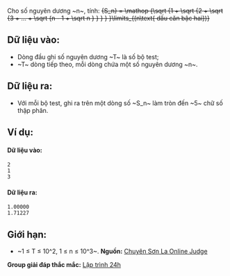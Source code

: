 Cho số nguyên dương ~n~, tính:
~~{S_n} = \mathop {\sqrt {1 + \sqrt {2 + \sqrt {3 + ... + \sqrt {n - 1 + \sqrt n } } } } }\limits_{(n\text{ dấu căn bậc hai})}~~

## Dữ liệu vào:
- Dòng đầu ghi số nguyên dương ~T~ là số bộ test;
- ~T~ dòng tiếp theo, mỗi dòng chứa một số nguyên dương ~n~.

## Dữ liệu ra:
- Với mỗi bộ test, ghi ra trên một dòng số ~S_n~ làm tròn đến ~5~ chữ số thập phân.

## Ví dụ:
#### Dữ liệu vào:
```
2
1
3
```

#### Dữ liệu ra:
```
1.00000
1.71227
```

## Giới hạn:
- ~1 ≤ T ≤ 10^2, 1 ≤ n ≤ 10^3~.
**Nguồn:** [Chuyên Sơn La Online Judge](http://csloj.ddns.net/)

**Group giải đáp thắc mắc:** [Lập trình 24h](https://www.facebook.com/groups/1386904321519984)